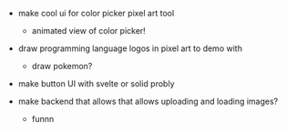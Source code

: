 - make cool ui for color picker pixel art tool
  - animated view of color picker!
- draw programming language logos in pixel art to demo with
  - draw pokemon?
- make button UI with svelte or solid probly

- make backend that allows that allows uploading and loading images?
  - funnn
